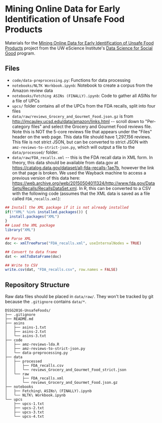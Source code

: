 # Mining Online Data for Early Identification of Unsafe Food Products

Materials for the
[Mining Online Data for Early Identification of Unsafe Food Products](http://escience.washington.edu/dssg/project-summaries-2016/)
project from the UW eScience Institute's
[Data Science for Social Good](http://escience.washington.edu/dssg/) program.

## Files

* `code/data-preprocessing.py`: Functions for data processing
* `notebooks/NLTK Workbook.ipynb`: Notebook to create a corpus from the Amazon
  review data
* `notebooks/Fetching ASINs (FINALLY).ipynb`: Code to gather all ASINs for a
  file of UPCs
* `upcs/` folder contains all of the UPCs from the FDA recalls, split into four
  files
* `data/raw/reviews_Grocery_and_Gourmet_Food.json.gz` is from
  http://jmcauley.ucsd.edu/data/amazon/links.html -- scroll down to
  "Per-category files" and select the Grocery and Gourmet Food reviews file.
  Note this is NOT the 5-core reviews file that appears under the "Files" header
  on the web page. This data file should have 1,297,156 reviews. This file is
  not strict JSON, but can be converted to strict JSON with
  `amz-reviews-to-strict-json.py`, which will output a file to the
  `data/processed/` folder.
* `data/raw/FDA_recalls.xml` -- this is the FDA recall data in XML form. In theory,
  this data should be available from data.gov at
  https://catalog.data.gov/dataset/all-fda-recalls-1ae7b, however the link on
  that page is broken. We used the Wayback machine to access a previous version
  of this data here:
  https://web.archive.org/web/20150504011324/http://www.fda.gov/DataSets/Recalls/RecallsDataSet.xml.
  In R, this can be converted to a CSV with the following code (assumes that the
  XML data is saved as a file called `FDA_recalls.xml`):
  
```R
## Install the XML package if it is not already installed
if(!"XML" %in% installed.packages()) {
  install.packages("XML")
}
## Load the XML package
library("XML")

## Parse XML
doc <- xmlTreeParse("FDA_recalls.xml", useInternalNodes = TRUE)

## Convert to data frame
dat <- xmlToDataFrame(doc)

## Write to CSV
write.csv(dat, "FDA_recalls.csv", row.names = FALSE)
```

## Repository Structure

Raw data files should be placed in `data/raw/`. They won't be tracked by git
because the `.gitignore` contains `data/*`.

```
DSSG2016-UnsafeFoods/
├── .gitignore
├── README.md
├── asins
│   ├── asins-1.txt
│   ├── asins-2.txt
│   └── asins-3.txt
├── code
│   ├── amz-reviews-lda.R
│   ├── amz-reviews-to-strict-json.py
│   └── data-preprocessing.py
├── data
│   ├── processed
│   │   ├── FDA_recalls.csv
│   │   └── reviews_Grocery_and_Gourmet_Food_strict.json
│   └── raw
│       ├── FDA_recalls.xml
│       └── reviews_Grocery_and_Gourmet_Food.json.gz
├── notebooks
│   ├── Fetching\ ASINs\ (FINALLY).ipynb
│   └── NLTK\ Workbook.ipynb
└── upcs
    ├── upcs-1.txt
    ├── upcs-2.txt
    ├── upcs-3.txt
    └── upcs-4.txt
```
